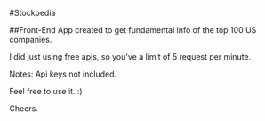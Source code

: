 #Stockpedia

##Front-End App created to get fundamental info of the top 100 US companies.

I did just using free apis, so you've a limit of 5 request per minute.

Notes: Api keys not included.

Feel free to use it. :)

Cheers.
